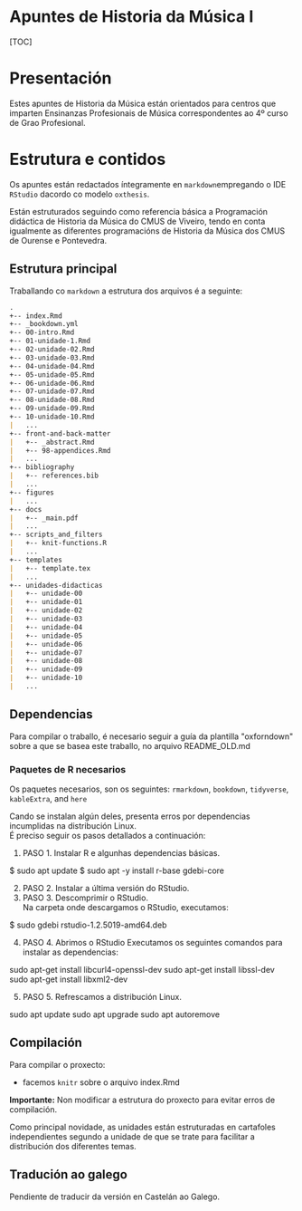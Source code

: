 # Apuntes de Historia da Música I

[TOC]

# Presentación

Estes apuntes de Historia da Música están orientados para centros que imparten Ensinanzas Profesionais de Música correspondentes ao 4º curso de Grao Profesional.

# Estrutura e contidos

Os apuntes están redactados íntegramente en `markdown`empregando o IDE `RStudio` dacordo co modelo `oxthesis`.

Están estruturados seguindo como referencia básica a Programación didáctica de Historia da Música do CMUS de Viveiro, tendo en conta igualmente as diferentes programacións de Historia da Música dos CMUS de Ourense e Pontevedra.

## Estrutura principal

Traballando co `markdown` a estrutura dos arquivos é a seguinte:

```markdown
.
+-- index.Rmd
+-- _bookdown.yml
+-- 00-intro.Rmd
+-- 01-unidade-1.Rmd
+-- 02-unidade-02.Rmd
+-- 03-unidade-03.Rmd
+-- 04-unidade-04.Rmd
+-- 05-unidade-05.Rmd
+-- 06-unidade-06.Rmd
+-- 07-unidade-07.Rmd
+-- 08-unidade-08.Rmd
+-- 09-unidade-09.Rmd
+-- 10-unidade-10.Rmd
|   ...
+-- front-and-back-matter
|   +-- _abstract.Rmd
|   +-- 98-appendices.Rmd
|   ...
+-- bibliography
|   +-- references.bib
|   ...
+-- figures
|   ...
+-- docs
|   +-- _main.pdf
|   ...
+-- scripts_and_filters
|   +-- knit-functions.R
|   ...
+-- templates
|   +-- template.tex
|   ...
+-- unidades-didacticas
|   +-- unidade-00
|   +-- unidade-01
|   +-- unidade-02
|   +-- unidade-03
|   +-- unidade-04
|   +-- unidade-05
|   +-- unidade-06
|   +-- unidade-07
|   +-- unidade-08
|   +-- unidade-09
|   +-- unidade-10
|   ...
```
## Dependencias

Para compilar o traballo, é necesario seguir a guía da plantilla "oxforndown" sobre a que se basea este traballo, no arquivo README_OLD.md

### Paquetes de R necesarios

Os paquetes necesarios, son os seguintes: `rmarkdown`, `bookdown`, `tidyverse`, `kableExtra`, and `here`

Cando se instalan algún deles, presenta erros por dependencias incumplidas na distribución Linux.  
É preciso seguir os pasos detallados a continuación:

1. PASO 1. Instalar R e algunhas dependencias básicas.

  $ sudo apt update
  $ sudo apt -y install r-base gdebi-core

2.  PASO 2. Instalar a última versión do RStudio.
3.  PASO 3. Descomprimir o RStudio.  
  Na carpeta onde descargamos o RStudio, executamos:

  $ sudo gdebi rstudio-1.2.5019-amd64.deb

4. PASO 4. Abrimos o RStudio
  Executamos os seguintes comandos para instalar as dependencias:
  
  sudo apt-get install libcurl4-openssl-dev
  sudo apt-get install libssl-dev
  sudo apt-get install libxml2-dev
  
5. PASO 5. Refrescamos a distribución Linux.  

  sudo apt update
  sudo apt upgrade
  sudo apt autoremove

## Compilación

Para compilar o proxecto: 
- facemos `knitr` sobre o arquivo index.Rmd

**Importante:**
Non modificar a estrutura do proxecto para evitar erros de compilación.  

Como principal novidade, as unidades están estruturadas en cartafoles independientes segundo a unidade de que se trate para facilitar a distribución dos diferentes temas.

## Tradución ao galego

Pendiente de traducir da versión en Castelán ao Galego.
